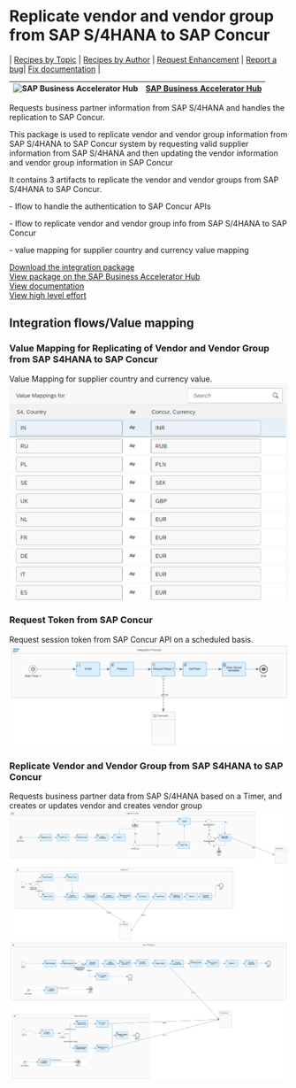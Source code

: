 # Replicate vendor and vendor group from SAP S/4HANA to SAP Concur 

\| [Recipes by Topic](../../readme.md ) \| [Recipes by Author](../../author.md ) \| [Request Enhancement](https://github.com/SAP-samples/cloud-integration-flow/issues/new?assignees=&labels=Recipe%20Fix,enhancement&template=recipe-request.md&title=Improve%20Replicate%20vendor%20and%20vendor%20group%20from%20SAP%20S/4HANA%20to%20SAP%20Concur) \| [Report a bug](https://github.com/SAP-samples/cloud-integration-flow/issues/new?assignees=&labels=Recipe%20Fix,bug&template=bug_report.md&title=Issue%20with%20Replicate%20vendor%20and%20vendor%20group%20from%20SAP%20S/4HANA%20to%20SAP%20Concur)\| [Fix documentation](https://github.com/SAP-samples/cloud-integration-flow/issues/new?assignees=&labels=Recipe%20Fix,documentation&template=bug_report.md&title=Docu%20fix%20Replicate%20vendor%20and%20vendor%20group%20from%20SAP%20S/4HANA%20to%20SAP%20Concur) \| 

 ![SAP Business Accelerator Hub](https://github.com/SAPAPIBusinessHub.png?size=50 ) | [SAP Business Accelerator Hub](https://api.sap.com/allcommunity) | 
 ----|----| 

Requests business partner information from SAP S/4HANA and handles the replication to SAP Concur.

<p>This package is used to replicate vendor and vendor group information from SAP S/4HANA to SAP Concur system by requesting valid supplier information from SAP S/4HANA and then updating the vendor information and vendor group information in SAP Concur</p>
<p>It contains 3 artifacts to replicate the vendor and vendor groups from SAP S/4HANA to SAP Concur.</p>
<p>-&nbsp;Iflow to handle the authentication to SAP Concur APIs</p>
<p>- Iflow to replicate vendor and vendor group info from SAP S/4HANA to SAP Concur</p>
<p>- value mapping for supplier country and currency value mapping&nbsp;</p>

[Download the integration package](ReplicatevendorandvendorgroupfromSAPS_4HANAtoSAPConcur.zip)\
[View package on the SAP Business Accelerator Hub](https://api.sap.com/package/ReplicatevendorandvendorgroupfromSAPS4HANAtoSAPConcur)\
[View documentation](ConfigurationGuide_replicatevendorandvendorgroupfromsaps4hanatosapconcur.pdf)\
[View high level effort](effort.md)
## Integration flows/Value mapping
### Value Mapping for Replicating of Vendor and Vendor Group from SAP S4HANA to SAP Concur 
Value Mapping for supplier country and currency value. \
 ![input-image](Value_Mapping_for_replication_of_Vendor_and_Vendor_Group_from_SAP_S4HANA_to_SAP_Concur.jpg)
### Request Token from SAP Concur 
Request session token from SAP Concur API on a scheduled basis. \
 ![input-image](Get_Concur_Token.png)
### Replicate Vendor and Vendor Group from SAP S4HANA to SAP Concur 
Requests business partner data from SAP S/4HANA based on a Timer, and creates or updates vendor and creates vendor group \
 ![input-image](Vendor-and-Vendor-Gourp-Replicate-to-Concur-Main.png)\
 ![input-image](Vendor-and-Vendor-Gourp-Replicate-to-Concur-Concur.png)